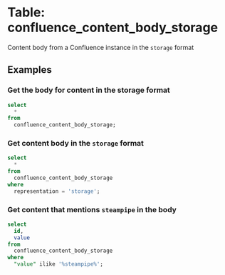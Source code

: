 # Table: confluence_content_body_storage

Content body from a Confluence instance in the `storage` format

## Examples

### Get the body for content in the storage format

```sql
select
  *
from
  confluence_content_body_storage;
```

### Get content body in the `storage` format

```sql
select
  *
from
  confluence_content_body_storage
where
  representation = 'storage';
```

### Get content that mentions `steampipe` in the body

```sql
select
  id,
  value
from
  confluence_content_body_storage
where
  "value" ilike '%steampipe%';
```
